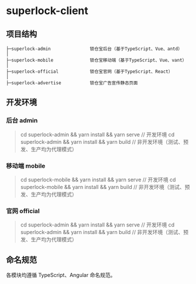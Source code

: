 # superlock-client

## 项目结构

```
├─superlock-admin               锁仓宝后台（基于TypeScript、Vue、antd）
│
├─superlock-mobile              锁仓宝移动端（基于TypeScript、Vue、vant）
│
├─superlock-official            锁仓宝官网（基于TypeScript、React）
│
├─superlock-advertise           锁仓宝广告宣传静态页面
```

## 开发环境

### 后台 admin

> cd superlock-admin && yarn install && yarn serve // 开发环境
> cd superlock-admin && yarn install && yarn build // 非开发环境（测试、预发、生产均为代理模式）

### 移动端 mobile

> cd superlock-mobile && yarn install && yarn serve // 开发环境
> cd superlock-mobile && yarn install && yarn build // 非开发环境（测试、预发、生产均为代理模式）

### 官网 official

> cd superlock-admin && yarn install && yarn serve // 开发环境
> cd superlock-admin && yarn install && yarn build // 非开发环境（测试、预发、生产均为代理模式）

## 命名规范

各模块均遵循 TypeScript、Angular 命名规范。
